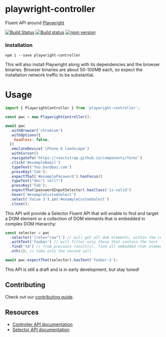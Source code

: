 # playwright-controller

Fluent API around [Playwright](https://github.com/microsoft/playwright)

[![Build Status](https://travis-ci.org/hdorgeval/playwright-controller.svg?branch=master)](https://travis-ci.org/hdorgeval/playwright-controller)
[![Build status](https://ci.appveyor.com/api/projects/status/dp3o8w5m8b6o0y1s?svg=true)](https://ci.appveyor.com/project/hdorgeval/playwright-controller)
[![npm version](https://img.shields.io/npm/v/playwright-controller.svg)](https://www.npmjs.com/package/playwright-controller)

### Installation

```
npm i --save playwright-controller
```

This will also install Playwright along with its dependencies and the browser binaries. Browser binaries are about 50-100MB each, so expect the installation network traffic to be substantial.

# Usage

```js
import { PlaywrightController } from 'playwright-controller';

const pwc = new PlaywrightController();

await pwc
  .withBrowser('chromium')
  .withOptions({
    headless: false,
  })
  .emulateDevice('iPhone 6 landscape')
  .withCursor()
  .navigateTo('https://reactstrap.github.io/components/form/')
  .click('#exampleEmail')
  .typeText('foo.bar@baz.com')
  .pressKey('Tab');
  .expectThat('#examplePassword').hasFocus()
  .typeText("don't tell!")
  .pressKey('Tab');
  .expectThat(passwordInputSelector).hasClass('is-valid')
  .hover('#exampleCustomSelect')
  .select('Value 3').in('#exampleCustomSelect')
  .close();
```

This API will provide a Selector Fluent API that will enable to find and target a DOM element or a collection of DOM elements that is embedded in complex DOM Hierarchy:

```js
const selector = pwc
  .selector('[role="row"]') // will get all dom elements, within the current page, with the attribute role="row"
  .withText('foobar') // will filter only those that contain the text 'foobar'
  .find('td') // from previous result(s), find all embedded <td> elements
  .nth(2); // take only the second cell

await pwc.expectThat(selector).hasText('foobar-2');
```

This API is still a draft and is in early development, but stay tuned!

## Contributing

Check out our [contributing guide](./CONTRIBUTING.md).

## Resources

- [Controller API documentation](/docs/controller.api.md)
- [Selector API documentation](/docs/selector.api.md)
